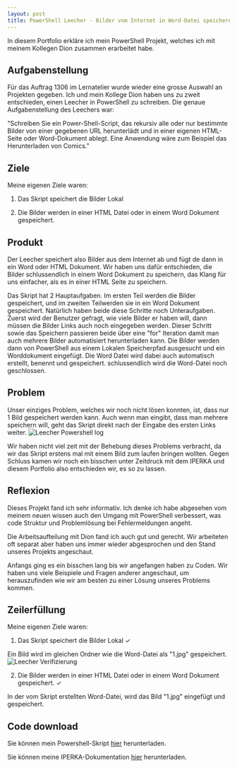 ```yaml
---
layout: post
title: PowerShell Leecher - Bilder vom Internet in Word-Datei speichern
---
```


In diesem Portfolio erkläre ich mein PowerShell Projekt, welches ich mit meinem Kollegen Dion zusammen erarbeitet habe.
<!--break-->

## Aufgabenstellung

Für das Auftrag 1306 im Lernatelier wurde wieder eine grosse Auswahl an Projekten gegeben. 
Ich und mein Kollege Dion haben uns zu zweit entschieden, einen Leecher in PowerShell zu schreiben. 
Die genaue Aufgabenstellung des Leechers war:

"Schreiben Sie ein Power-Shell-Script, das rekursiv alle oder nur bestimmte Bilder von einer gegebenen URL herunterlädt und in einer eigenen HTML-Seite oder Word-Dokument ablegt. Eine Anwendung wäre zum Beispiel das Herunterladen von Comics."

## Ziele

Meine eigenen Ziele waren:

1. Das Skript speichert die Bilder Lokal

2. Die Bilder werden in einer HTML Datei oder in einem Word Dokument gespeichert.

## Produkt

Der Leecher speichert also Bilder aus dem Internet ab und fügt de dann in ein Word oder HTML Dokument. 
Wir haben uns dafür entschieden, die Bilder schlussendlich in einem Word Dokument zu speichern, das Klang für uns einfacher, als es in einer HTML Seite zu speichern.

Das Skript hat 2 Hauptaufgaben. Im ersten Teil werden die Bilder gespeichert, und im zweiten Teilwerden sie in ein Word Dokument gespeichert. 
Natürlich haben beide diese Schritte noch Unteraufgaben. Zuerst wird der Benutzer gefragt, wie viele Bilder er haben will, dann müssen die Bilder Links auch noch eingegeben werden. 
Dieser Schritt sowie das Speichern passieren beide über eine "for" Iteration damit man auch mehrere Bilder automatisiert herunterladen kann. 
Die Bilder werden dann von PowerShell aus einem Lokalen Speicherpfad ausgesucht und ein Worddokument eingefügt. 
Die Word Datei wird dabei auch automatisch erstellt, benennt und gespeichert. schlussendlich wird die Word-Datei noch geschlossen.

## Problem

Unser einziges Problem, welches wir noch nicht lösen konnten, ist, dass nur 1 Bild gespeichert werden kann. Auch wenn man eingibt, dass man mehrere speichern will, geht das Skript direkt nach der Eingabe des ersten Links weiter.
![Leecher Powershell log](portfolios/images/leecherCode.png)

Wir haben nicht viel zeit mit der Behebung dieses Problems verbracht, da wir das Skript erstens mal mit einem Bild zum laufen bringen wollten. Gegen Schluss kamen wir noch ein bisschen unter Zeitdruck mit dem IPERKA und diesem Portfolio also entschieden wir, es so zu lassen.


## Reflexion

Dieses Projekt fand ich sehr informativ. Ich denke ich habe abgesehen vom meinem neuen wissen auch den Umgang mit PowerShell verbessert, was code Struktur und Problemlösung bei Fehlermeldungen angeht.

Die Arbeitsaufteilung mit Dion fand ich auch gut und gerecht. Wir arbeiteten oft separat aber haben uns immer wieder abgesprochen und den Stand unseres Projekts angeschaut.

Anfangs ging es ein bisschen lang bis wir angefangen haben zu Coden. Wir haben uns viele Beispiele und Fragen anderer angeschaut, um herauszufinden wie wir am besten zu einer Lösung unseres Problems kommen.

## Zeilerfüllung

Meine eigenen Ziele waren:

1. Das Skript speichert die Bilder Lokal ✓

Ein Bild wird im gleichen Ordner wie die Word-Datei als "1.jpg" gespeichert.
![Leecher Verifizierung](portfolios/images/leecherProof.png)

2. Die Bilder werden in einer HTML Datei oder in einem Word Dokument gespeichert. ✓

In der vom Skript erstellten Word-Datei, wird das Bild "1.jpg" eingefügt und gespeichert.


## Code download

Sie können mein Powershell-Skript <a href="portfolios/projekte/Powershell Leecher/Leecher.ps1" download>hier</a> herunterladen.

Sie können meine IPERKA-Dokumentation <a href="portfolios/projekte/Powershell Leecher/IPERKA_1306.docx" download>hier</a> herunterladen.
